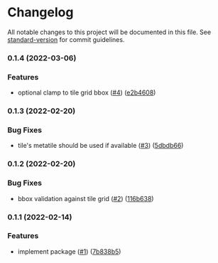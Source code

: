 # Changelog

All notable changes to this project will be documented in this file. See [standard-version](https://github.com/conventional-changelog/standard-version) for commit guidelines.

### 0.1.4 (2022-03-06)


### Features

* optional clamp to tile grid bbox ([#4](https://github.com/MapColonies/tile-calc/issues/4)) ([e2b4608](https://github.com/MapColonies/tile-calc/commit/e2b4608cd95aa5df0e944d3dcd75acd38e8b2fa7))

### 0.1.3 (2022-02-20)


### Bug Fixes

* tile's metatile should be used if available ([#3](https://github.com/MapColonies/tile-calc/issues/3)) ([5dbdb66](https://github.com/MapColonies/tile-calc/commit/5dbdb6677bc5f8246d41b1efd9d002d2c2eb8495))

### 0.1.2 (2022-02-20)


### Bug Fixes

* bbox validation against tile grid ([#2](https://github.com/MapColonies/tile-calc/issues/2)) ([116b638](https://github.com/MapColonies/tile-calc/commit/116b638d223c38dc0cab3542bd4e2cdda842c910))

### 0.1.1 (2022-02-14)


### Features

* implement package ([#1](https://github.com/MapColonies/tile-calc/issues/1)) ([7b838b5](https://github.com/MapColonies/tile-calc/commit/7b838b59049dab97a11edbae25f7dff394750c6c))
